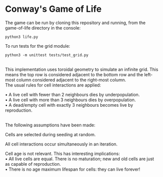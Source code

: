 # Conway's Game of Life

The game can be run by cloning this repository and running, from the game-of-life directory in the console:
 
    python3 life.py
    
 To run tests for the grid module:
 
    python3 -m unittest tests/test_grid.py
 
 </br>
 This implementation uses toroidal geometry to simulate an infinite grid.  
 This means the top row is considered adjacent to the bottom row and the left-most column considered adjacent to the right-most column.  

</br>
The usual rules for cell interactions are applied:  
   
 • A live cell with fewer than 2 neighbours dies by underpopulation.  
 • A live cell with more than 3 neighbours dies by overpopulation.  
 • A dead/empty cell with exactly 3 neighbours becomes live by reproduction.  
  
</br>
The following assumptions have been made:</br> 

  Cells are selected during seeding at random.  

  All cell interactions occur simultaneously in an iteration.  

  Cell age is not relevant. This has interesting implications:  
  • All live cells are equal. There is no maturation; new and old cells are just as capable of reproduction.  
  • There is no age maximum lifespan for cells: they can live forever!
